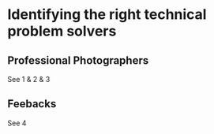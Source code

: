 # Identifying the right technical problem solvers

## Professional Photographers
See 1 & 2 & 3

## Feebacks
See 4